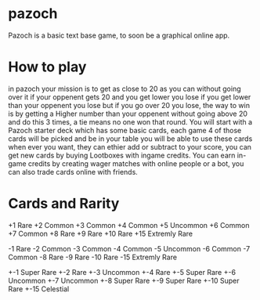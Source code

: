 # pazoch
Pazoch is a basic text base game, to soon be a graphical online app.


# How to play
in pazoch your mission is to get as close to 20 as you can without going over it if your oppenent gets 20 and you get lower you lose if you get lower than your oppenent you lose but if you go over 20 you lose, the way to win is by getting a Higher number than your oppenent without going above 20 and do this 3 times, a tie means no one won that round. You will start with a Pazoch starter deck which has some basic cards, each game 4 of those cards will be picked and be in your table you will be able to use these cards when ever you want, they can ethier add or subtract to your score, you can get new cards by buying Lootboxes with ingame credits. You can earn in-game credits by creating wager matches with online people or a bot, you can also trade cards online with friends.

# Cards and Rarity
+1 Rare
+2 Common
+3 Common
+4 Common 
+5 Uncommon
+6 Common
+7 Common
+8 Rare
+9 Rare
+10 Rare
+15 Extremly Rare

-1 Rare
-2 Common
-3 Common
-4 Common 
-5 Uncommon
-6 Common
-7 Common
-8 Rare
-9 Rare
-10 Rare
-15 Extremly Rare

+-1 Super Rare
+-2 Rare
+-3 Uncommon
+-4 Rare
+-5 Super Rare
+-6 Uncommon
+-7 Uncommon
+-8 Super Rare
+-9 Super Rare
+-10 Super Rare
+-15 Celestial

